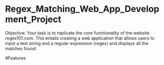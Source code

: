 # Regex_Matching_Web_App_Development_Project

Objective:
Your task is to replicate the core functionality of the website regex101.com. This entails creating a web application that allows users to input a test string and a regular expression (regex) and displays all the matches found.

#Features

